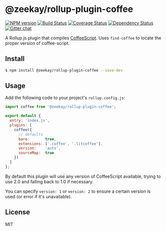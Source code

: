 # @zeekay/rollup-plugin-coffee

[![NPM version][npm-img]][npm-url] [![Build Status][travis-img]][travis-url] [![Coverage Status][coveralls-img]][coveralls-url] [![Dependency Status][dependency-img]][dependency-url] [![Gitter chat][gitter-img]][gitter-url]

A Rollup.js plugin that compiles [CoffeeScript](http://coffeescript.org/). Uses
`find-coffee` to locate the proper version of coffee-script.

## Install
```bash
$ npm install @zeekay/rollup-plugin-coffee --save-dev
```

## Usage
Add the following code to your project's `rollup.config.js`:

```js
import coffee from '@zeekay/rollup-plugin-coffee';

export default {
  entry: 'index.js',
  plugins: [
    coffee({
      // defaults
      bare:       true,
      extensions: ['.coffee', '.litcoffee'],
      version:    'auto',
      sourceMap:  true
    })
  ]
};
```

By default this plugin will use any version of CoffeeScript available, trying to
use 2.0 and falling back to 1.0 if necessary.

You can specify `version: 1` or `version: 2` to ensure a certain version is used
(or error if it's unavailable).

## License
MIT

[travis-img]:     https://img.shields.io/travis/zeekay/rollup-plugin-coffee.svg
[travis-url]:     https://travis-ci.org/zeekay/rollup-plugin-coffee
[coveralls-img]:  https://coveralls.io/repos/zeekay/rollup-plugin-coffee/badge.svg?branch=master&service=github
[coveralls-url]:  https://coveralls.io/github/zeekay/rollup-plugin-coffee?branch=master
[dependency-url]: https://david-dm.org/zeekay/rollup-plugin-coffee
[dependency-img]: https://david-dm.org/zeekay/rollup-plugin-coffee.svg
[npm-img]:        https://img.shields.io/npm/v/rollup-plugin-coffee.svg
[npm-url]:        https://www.npmjs.com/package/rollup-plugin-coffee
[gitter-img]:     https://badges.gitter.im/join-chat.svg
[gitter-url]:     https://gitter.im/zeekay/hi

<!-- not used -->
[downloads-img]:     https://img.shields.io/npm/dm/rollup-plugin-coffee.svg
[downloads-url]:     http://badge.fury.io/js/rollup-plugin-coffee
[devdependency-img]: https://david-dm.org/zeekay/rollup-plugin-coffee/dev-status.svg
[devdependency-url]: https://david-dm.org/zeekay/rollup-plugin-coffee#info=devDependencies
